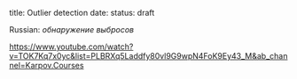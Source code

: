 title: Outlier detection
date: 
status: draft

Russian: _обнаружение выбросов_

https://www.youtube.com/watch?v=TOK7Kq7x0yc&list=PLBRXq5Laddfy80vl9G9wpN4FoK9Ey43_M&ab_channel=Karpov.Courses